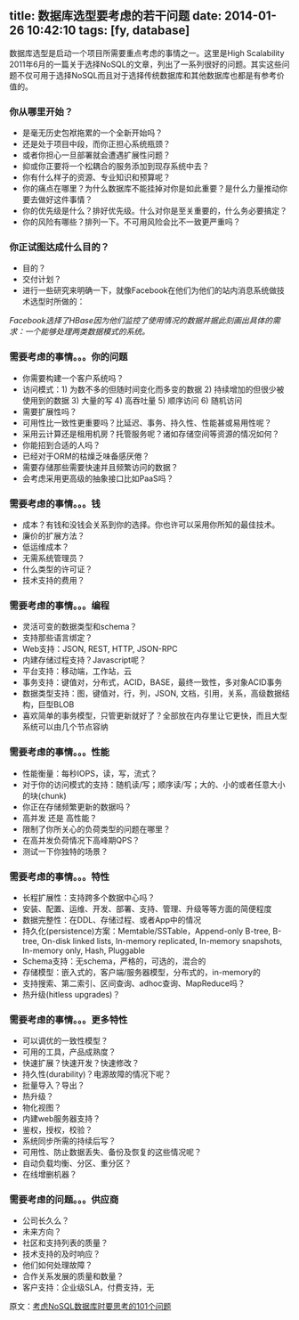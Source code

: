 title: 数据库选型要考虑的若干问题
date: 2014-01-26 10:42:10
tags: [fy, database]
---

数据库选型是启动一个项目所需要重点考虑的事情之一。这里是High Scalability 2011年6月的一篇关于选择NoSQL的文章，列出了一系列很好的问题。其实这些问题不仅可用于选择NoSQL而且对于选择传统数据库和其他数据库也都是有参考价值的。

### 你从哪里开始？
- 是毫无历史包袱拖累的一个全新开始吗？
- 还是处于项目中段，而你正担心系统瓶颈？
- 或者你担心一旦部署就会遭遇扩展性问题？
- 抑或你正要将一个松耦合的服务添加到现存系统中去？
- 你有什么样子的资源、专业知识和预算呢？
- 你的痛点在哪里？为什么数据库不能挂掉对你是如此重要？是什么力量推动你要去做好这件事情？
- 你的优先级是什么？排好优先级。什么对你是至关重要的，什么务必要搞定？
- 你的风险有哪些？排列一下。不可用风险会比不一致更严重吗？

### 你正试图达成什么目的？
- 目的？
- 交付计划？
- 进行一些研究来明确一下，就像Facebook在他们为他们的站内消息系统做技术选型时所做的：

_Facebook选择了HBase因为他们监控了使用情况的数据并据此刻画出具体的需求：一个能够处理两类数据模式的系统。_

### 需要考虑的事情。。。你的问题
- 你需要构建一个客户系统吗？
- 访问模式：1) 为数不多的但随时间变化而多变的数据 2) 持续增加的但很少被使用到的数据 3) 大量的写 4) 高吞吐量 5) 顺序访问 6) 随机访问
- 需要扩展性吗？
- 可用性比一致性更重要吗？比延迟、事务、持久性、性能甚或易用性呢？
- 采用云计算还是租用机房？托管服务呢？诸如存储空间等资源的情况如何？
- 你能招到合适的人吗？
- 已经对于ORM的枯燥乏味备感厌倦？
- 需要存储那些需要快速并且频繁访问的数据？
- 会考虑采用更高级的抽象接口比如PaaS吗？

### 需要考虑的事情。。。钱
- 成本？有钱和没钱会关系到你的选择。你也许可以采用你所知的最佳技术。
- 廉价的扩展方法？
- 低运维成本？
- 无需系统管理员？
- 什么类型的许可证？
- 技术支持的费用？

### 需要考虑的事情。。。编程
- 灵活可变的数据类型和schema？
- 支持那些语言绑定？
- Web支持：JSON, REST, HTTP, JSON-RPC
- 内建存储过程支持？Javascript呢？
- 平台支持：移动端，工作站，云
- 事务支持：键值对，分布式，ACID，BASE，最终一致性，多对象ACID事务
- 数据类型支持：图，键值对，行，列，JSON, 文档，引用，关系，高级数据结构，巨型BLOB
- 喜欢简单的事务模型，只管更新就好了？全部放在内存里让它更快，而且大型系统可以由几个节点容纳

### 需要考虑的事情。。。性能
- 性能衡量：每秒IOPS，读，写，流式？
- 对于你的访问模式的支持：随机读/写；顺序读/写；大的、小的或者任意大小的块(chunk)
- 你正在存储频繁更新的数据吗？
- 高并发 还是 高性能？
- 限制了你所关心的负荷类型的问题在哪里？
- 在高并发负荷情况下高峰期QPS？
- 测试一下你独特的场景？

### 需要考虑的事情。。。特性
- 长程扩展性：支持跨多个数据中心吗？
- 安装、配置、运维、开发、部署、支持、管理、升级等等方面的简便程度
- 数据完整性：在DDL、存储过程、或者App中的情况
- 持久化(persistence)方案：Memtable/SSTable，Append-only B-tree, B-tree, On-disk linked lists, In-memory replicated, In-memory snapshots, In-memory only, Hash, Pluggable
- Schema支持：无schema，严格的，可选的，混合的
- 存储模型：嵌入式的，客户端/服务器模型，分布式的，in-memory的
- 支持搜索、第二索引、区间查询、adhoc查询、MapReduce吗？
- 热升级(hitless upgrades)？

### 需要考虑的事情。。。更多特性
- 可以调优的一致性模型？
- 可用的工具，产品成熟度？
- 快速扩展？快速开发？快速修改？
- 持久性(durability)？电源故障的情况下呢？
- 批量导入？导出？
- 热升级？
- 物化视图？
- 内建web服务器支持？
- 鉴权，授权，校验？
- 系统同步所需的持续后写？
- 可用性、防止数据丢失、备份及恢复的这些情况呢？
- 自动负载均衡、分区、重分区？
- 在线增删机器？

### 需要考虑的问题。。。供应商
- 公司长久么？
- 未来方向？
- 社区和支持列表的质量？
- 技术支持的及时响应？
- 他们如何处理故障？
- 合作关系发展的质量和数量？
- 客户支持：企业级SLA，付费支持，无


原文：[考虑NoSQL数据库时要思考的101个问题](http://highscalability.com/blog/2011/6/15/101-questions-to-ask-when-considering-a-nosql-database.html)

